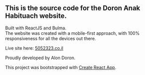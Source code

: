 
## This is the source code for the Doron Anak Habituach website.
Built with ReactJS and Bulma.<br>
The website was created with a mobile-first approach, with 100% responsiveness for all the devices out there.

Live site here: [5052323.co.il](http://5052323.co.il)

Proudly developed by Alon Doron.


This project was bootstrapped with [Create React App](https://github.com/facebook/create-react-app).
